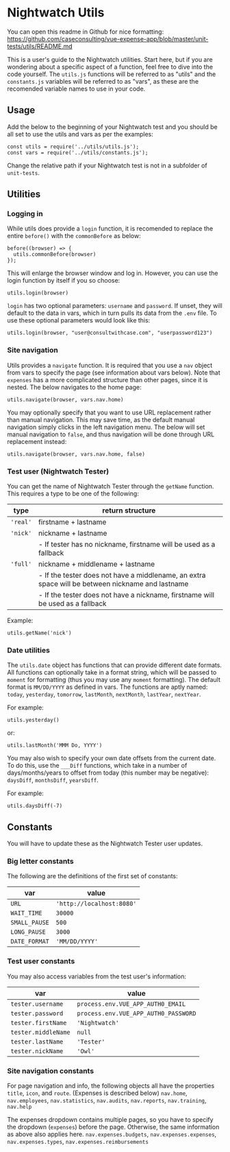 # Nightwatch Utils

You can open this readme in Github for nice formatting: https://github.com/caseconsulting/vue-expense-app/blob/master/unit-tests/utils/README.md

This is a user's guide to the Nightwatch utilities. Start here, but if you are wondering about a specific aspect of a function, feel free to dive into the code yourself.
The `utils.js` functions will be referred to as "utils" and the `constants.js` variables will be referred to as "vars", as these are the recomended variable names to use in your code.

## Usage

Add the below to the beginning of your Nightwatch test and you should be all set to use the utils and vars as per the examples:

```
const utils = require('../utils/utils.js');
const vars = require('../utils/constants.js');
```

Change the relative path if your Nightwatch test is not in a subfolder of `unit-tests`.

## Utilities

### Logging in

While utils does provide a `login` function, it is recomended to replace the entire `before()` with the `commonBefore` as below:

```
before((browser) => {
  utils.commonBefore(browser)
});
```

This will enlarge the browser window and log in. However, you can use the login function by itself if you so choose:

```
utils.login(browser)
```

`login` has two optional parameters: `username` and `password`. If unset, they will default to the data in vars, which in turn pulls its data from the `.env` file. To use these optional parameters would look like this:

```
utils.login(browser, "user@consultwithcase.com", "userpassword123")
```

### Site navigation

Utils provides a `navigate` function. It is required that you use a `nav` object from vars to specify the page (see information about vars below). Note that `expenses` has a more complicated structure than other pages, since it is nested.
The below navigates to the home page:

```
utils.navigate(browser, vars.nav.home)
```

You may optionally specify that you want to use URL replacement rather than manual navigation. This may save time, as the default manual navigation simply clicks in the left navigation menu. The below will set manual navigation to `false`, and thus navigation will be done through URL replacement instead:

```
utils.navigate(browser, vars.nav.home, false)
```

### Test user (Nightwatch Tester)

You can get the name of Nightwatch Tester through the `getName` function. This requires a type to be one of the following:

| type     | return structure                                                                                 |
| -------- | ------------------------------------------------------------------------------------------------ |
| `'real'` | firstname + lastname                                                                             |
| `'nick'` | nickname + lastname                                                                              |
|          | - If tester has no nickname, firstname will be used as a fallback                                |
| `'full'` | nickname + middlename + lastname                                                                 |
|          | - If the tester does not have a middlename, an extra space will be between nickname and lastname |
|          | - If the tester does not have a nickname, firstname will be used as a fallback                   |

Example:

```
utils.getName('nick')
```

### Date utilities

The `utils.date` object has functions that can provide different date formats. All functions can optionally take in a format string, which will be passed to `moment` for formatting (thus you may use any `moment` formatting). The default format is `MM/DD/YYYY` as defined in vars. The functions are aptly named:
`today`, `yesterday`, `tomorrow`, `lastMonth`, `nextMonth`, `lastYear`, `nextYear`.

For example:

```
utils.yesterday()
```

or:

```
utils.lastMonth('MMM Do, YYYY')
```

You may also wish to specify your own date offsets from the current date. To do this, use the `___Diff` functions, which take in a number of days/months/years to offset from today (this number may be negative):
`daysDiff`, `monthsDiff`, `yearsDiff`.

For example:

```
utils.daysDiff(-7)
```

## Constants

You will have to update these as the Nightwatch Tester user updates.

### Big letter constants

The following are the definitions of the first set of constants:

| var           | value                     |
| ------------- | ------------------------- |
| `URL`         | `'http://localhost:8080'` |
| `WAIT_TIME`   | `30000`                   |
| `SMALL_PAUSE` | `500`                     |
| `LONG_PAUSE`  | `3000`                    |
| `DATE_FORMAT` | `'MM/DD/YYYY'`            |

### Test user constants

You may also access variables from the test user's information:

| var                 | value                                |
| ------------------- | ------------------------------------ |
| `tester.username`   | `process.env.VUE_APP_AUTH0_EMAIL`    |
| `tester.password`   | `process.env.VUE_APP_AUTH0_PASSWORD` |
| `tester.firstName`  | `'Nightwatch'`                       |
| `tester.middleName` | `null`                               |
| `tester.lastName`   | `'Tester'`                           |
| `tester.nickName`   | `'Owl'`                              |

### Site navigation constants

For page navigation and info, the following objects all have the properties `title`, `icon`, and `route`. (Expenses is described below)
`nav.home`, `nav.employees`, `nav.statistics`, `nav.audits`, `nav.reports`, `nav.training`, `nav.help`

The expenses dropdown contains multiple pages, so you have to specify the dropdown (`expenses`) before the page. Otherwise, the same information as above also applies here.
`nav.expenses.budgets`, `nav.expenses.expenses`, `nav.expenses.types`, `nav.expenses.reimbursements`
